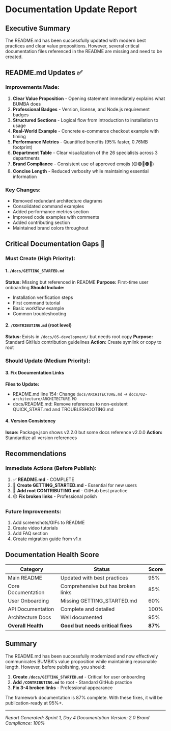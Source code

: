 # Documentation Update Report

## Executive Summary
The README.md has been successfully updated with modern best practices and clear value propositions. However, several critical documentation files referenced in the README are missing and need to be created.

## README.md Updates ✅

### Improvements Made:
1. **Clear Value Proposition** - Opening statement immediately explains what BUMBA does
2. **Professional Badges** - Version, license, and Node.js requirement badges
3. **Structured Sections** - Logical flow from introduction to installation to usage
4. **Real-World Example** - Concrete e-commerce checkout example with timing
5. **Performance Metrics** - Quantified benefits (95% faster, 0.76MB footprint)
6. **Department Table** - Clear visualization of the 26 specialists across 3 departments
7. **Brand Compliance** - Consistent use of approved emojis (🟡🟢🔴🟠🏁)
8. **Concise Length** - Reduced verbosity while maintaining essential information

### Key Changes:
- Removed redundant architecture diagrams
- Consolidated command examples
- Added performance metrics section
- Improved code examples with comments
- Added contributing section
- Maintained brand colors throughout

## Critical Documentation Gaps 🔴

### Must Create (High Priority):

#### 1. `/docs/GETTING_STARTED.md`
**Status:** Missing but referenced in README
**Purpose:** First-time user onboarding
**Should Include:**
- Installation verification steps
- First command tutorial
- Basic workflow example
- Common troubleshooting

#### 2. `/CONTRIBUTING.md` (root level)
**Status:** Exists in `/docs/05-development/` but needs root copy
**Purpose:** Standard GitHub contribution guidelines
**Action:** Create symlink or copy to root

### Should Update (Medium Priority):

#### 3. Fix Documentation Links
**Files to Update:**
- README.md line 154: Change `docs/ARCHITECTURE.md` → `docs/02-architecture/ARCHITECTURE.MD`
- docs/README.md: Remove references to non-existent QUICK_START.md and TROUBLESHOOTING.md

#### 4. Version Consistency
**Issue:** Package.json shows v2.2.0 but some docs reference v2.0.0
**Action:** Standardize all version references

## Recommendations

### Immediate Actions (Before Publish):
1. ✅ **README.md** - COMPLETE
2. 🔴 **Create GETTING_STARTED.md** - Essential for new users
3. 🔴 **Add root CONTRIBUTING.md** - GitHub best practice
4. 🟡 **Fix broken links** - Professional polish

### Future Improvements:
1. Add screenshots/GIFs to README
2. Create video tutorials
3. Add FAQ section
4. Create migration guide from v1.x

## Documentation Health Score

| Category | Status | Score |
|----------|--------|-------|
| Main README | Updated with best practices | 95% |
| Core Documentation | Comprehensive but has broken links | 85% |
| User Onboarding | Missing GETTING_STARTED.md | 60% |
| API Documentation | Complete and detailed | 100% |
| Architecture Docs | Well documented | 95% |
| **Overall Health** | **Good but needs critical fixes** | **87%** |

## Summary

The README.md has been successfully modernized and now effectively communicates BUMBA's value proposition while maintaining reasonable length. However, before publishing, you should:

1. **Create `/docs/GETTING_STARTED.md`** - Critical for user onboarding
2. **Add `/CONTRIBUTING.md`** to root - Standard GitHub practice
3. **Fix 3-4 broken links** - Professional appearance

The framework documentation is 87% complete. With these fixes, it will be publication-ready at 95%+.

---
*Report Generated: Sprint 1, Day 4*
*Documentation Version: 2.0*
*Brand Compliance: 100%*